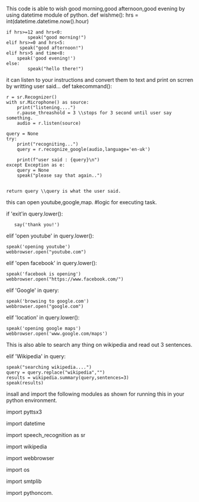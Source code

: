This code is able to wish good morning,good afternoon,good evening by using datetime module of python.
def wishme():
    hrs = int(datetime.datetime.now().hour)

    if hrs>=12 and hrs<0:
            speak("good morning!")
    elif hrs>=0 and hrs<5:
         speak("good afternoon!")
    elif hrs>5 and time<8:
        speak('good evening!')
    else:
            speak("hello there!")
it can listen to your instructions and convert them to text and print on scrren by writting user said...
def takecommand():

    r = sr.Recognizer()
    with sr.Microphone() as source:
        print("listening....")
        r.pause_threashold = 3 \\stops for 3 second until user say something.
        audio = r.listen(source)

    query = None
    try:
        print("recogniting...")
        query = r.recognize_google(audio,language='en-uk')

        print(f"user said : {query}\n")
    except Exception as e:
        query = None
        speak("please say that again..")
        

    return query \\query is what the user said.

this can open youtube,google,map.
#logic for executing task.


if 'exit'in query.lower():
       
       say('thank you!')

elif 'open youtube' in query.lower():
    
    speak('opening youtube')
    webbrowser.open("youtube.com")
    
elif 'open facebook' in query.lower():
    
    speak('facebook is opening')
    webbrowser.open("https://www.facebook.com/")
    
elif 'Google' in query:

    speak('browsing to google.com')
    webbrowser.open("google.com")
    
elif 'location' in query.lower():
   
    speak('opening google maps')
    webbrowser.open('www.google.com/maps')


This is also able to search any thing on wikipedia and read out 3 sentences.

elif 'Wikipedia' in query:
   
    speak("searching wikipedia....")
    query = query.replace("wikipedia","")
    results = wikipedia.summary(query,sentences=3)
    speak(results)
    
insall and import the following modules as shown for running this in your python environment.

 import pyttsx3
 
 import datetime

import speech_recognition as sr

import wikipedia

import webbrowser

import os

import smtplib

import pythoncom.
